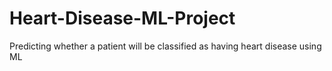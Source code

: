 # Heart-Disease-ML-Project
Predicting whether a patient will be classified as having heart disease using ML
